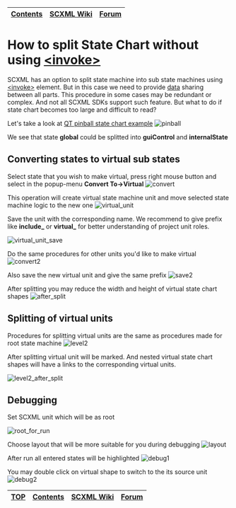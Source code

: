 <a name="top-anchor"/>

| [Contents](../README.md#table-of-contents) | [SCXML Wiki](https://alexzhornyak.github.io/SCXML-tutorial/) | [Forum](https://github.com/alexzhornyak/ScxmlEditor-Tutorial/discussions) |
|---|---|---|

# How to split State Chart without using [\<invoke\>](https://alexzhornyak.github.io/SCXML-tutorial/Doc/invoke.html)

SCXML has an option to split state machine into sub state machines using [\<invoke\>](https://alexzhornyak.github.io/SCXML-tutorial/Doc/invoke.html) element. But in this case we need to provide [data](https://alexzhornyak.github.io/SCXML-tutorial/Doc/datamodel.html) sharing between all parts.
This procedure in some cases may be redundant or complex. And not all SCXML SDKs support such feature.
But what to do if state chart becomes too large and difficult to read?

Let's take a look at [QT pinball state chart example](https://doc.qt.io/qt-5/qtscxml-pinball-example.html)
![pinball](../Images/VisualSplitting_Intro.png)

We see that state **global** could be splitted into **guiControl** and **internalState**

## Converting states to virtual sub states
Select state that you wish to make virtual, press right mouse button and select in the popup-menu **Convert To->Virtual**
![convert](../Images/VisualSplitting_ConvertToVirtual.png)

This operation will create virtual state machine unit and move selected state machine logic to the new one
![virtual_unit](../Images/VisualSplitting_VirtualUnit.png)

Save the unit with the corresponding name.
We recommend to give prefix like **include_** or **virtual_** for better understanding of project unit roles.

![virtual_unit_save](../Images/VisualSplitting_VirtualUnitSave.png)

Do the same procedures for other units you'd like to make virtual
![convert2](../Images/VisualSplitting_ConvertToVirtual2.png)

Also save the new virtual unit and give the same prefix
![save2](../Images/VisualSplitting_VirtualUnitSave2.png)

After splitting you may reduce the width and height of virtual state chart shapes
![after_split](../Images/VisualSplitting_AfterSplit.png)

## Splitting of virtual units
Procedures for splitting virtual units are the same as procedures made for root state machine
![level2](../Images/VisualSplitting_SplitLevel2.png)

After splitting virtual unit will be marked. And nested virtual state chart shapes will have a links to the corresponding virtual units.

![level2_after_split](../Images/VisualSplitting_internalState.png)

## Debugging
Set SCXML unit which will be as root

![root_for_run](../Images/VisualSplitting_RootForRunAndBuild.png)

Choose layout that will be more suitable for you during debugging
![layout](../Images/VisualSplitting_Layout.png)

After run all entered states will be highlighted
![debug1](../Images/VisualSplitting_Debug1.png)

You may double click on virtual shape to switch to the its source unit
![debug2](../Images/VisualSplitting_Debug2.png)

| [TOP](#top-anchor) | [Contents](../README.md#table-of-contents) | [SCXML Wiki](https://alexzhornyak.github.io/SCXML-tutorial/) | [Forum](https://github.com/alexzhornyak/ScxmlEditor-Tutorial/discussions) |
|---|---|---|---|
